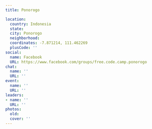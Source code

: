 ```yaml
---
title: Ponorogo

location:
  country: Indonesia
  state: 
  city: Ponorogo
  neighborhood: 
  coordinates: -7.871214, 111.462269
  plusCode: ''
social:
  name: Facebook
  URL: https://www.facebook.com/groups/free.code.camp.ponorogo
chat:
  name: ''
  URL: ''
event:
  name: ''
  URL: ''
leaders:
- name: ''
  URL: ''
photos:
  old: 
  cover: ''
---
```

